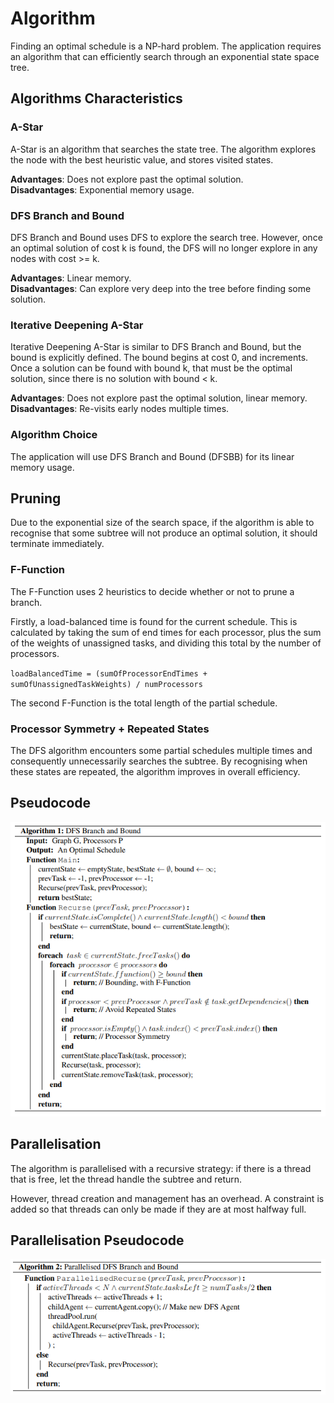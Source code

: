 # Algorithm

Finding an optimal schedule is a NP-hard problem. The application requires an algorithm that can efficiently search through an exponential state space tree.

## Algorithms Characteristics

### A-Star
A-Star is an algorithm that searches the state tree. The algorithm explores the node with the best heuristic value, and stores visited states. 

**Advantages**: Does not explore past the optimal solution.  
**Disadvantages**: Exponential memory usage.

### DFS Branch and Bound
DFS Branch and Bound uses DFS to explore the search tree. However, once an optimal solution of cost k is found, the DFS will no longer explore in any nodes with cost >= k.

**Advantages**: Linear memory.  
**Disadvantages**: Can explore very deep into the tree before finding some solution.

### Iterative Deepening A-Star
Iterative Deepening A-Star is similar to DFS Branch and Bound, but the bound is explicitly defined. The bound begins at cost 0, and increments. Once a solution can be found with bound k, that must be the optimal solution, since there is no solution with bound < k.

**Advantages**: Does not explore past the optimal solution, linear memory.  
**Disadvantages**: Re-visits early nodes multiple times.

### Algorithm Choice
The application will use DFS Branch and Bound (DFSBB) for its linear memory usage.

## Pruning
Due to the exponential size of the search space, if the algorithm is able to recognise that some subtree will not produce an optimal solution, it should terminate immediately.

### F-Function
The F-Function uses 2 heuristics to decide whether or not to prune a branch.

Firstly, a load-balanced time is found for the current schedule. This is calculated by taking the sum of end times for each processor, plus the sum of the weights of unassigned tasks, and dividing this total by the number of processors.

`loadBalancedTime = (sumOfProcessorEndTimes + sumOfUnassignedTaskWeights) / numProcessors`

The second F-Function is the total length of the partial schedule.

### Processor Symmetry + Repeated States
The DFS algorithm encounters some partial schedules multiple times and consequently unnecessarily searches the subtree. By recognising when these states are repeated, the algorithm improves in overall efficiency.

## Pseudocode
![Algorithm Pseudocode](images/algo-pseudocode.png)

## Parallelisation
The algorithm is parallelised with a recursive strategy: if there is a thread that is free, let the thread handle the subtree and return. 

However, thread creation and management has an overhead. A constraint is added so that threads can only be made if they are at most halfway full. 

## Parallelisation Pseudocode
![Parallelisation Pseudocode](images/parallel-pseudocode.png)
